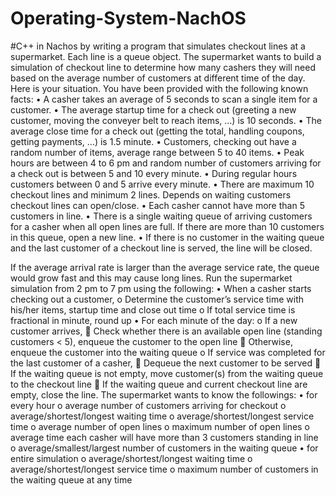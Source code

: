 # Operating-System-NachOS

#C++ in Nachos by writing a program that simulates checkout lines at a supermarket. Each line is a queue object. The supermarket wants to build a simulation of checkout line to determine how many cashers they will need based on the average number of customers at different time of the day. Here is your situation.
You have been provided with the following known facts:
•	A casher takes an average of 5 seconds to scan a single item for a customer.
•	The average startup time for a check out (greeting a new customer, moving the conveyer belt to reach items, …) is 10 seconds.
•	The average close time for a check out (getting the total, handling coupons, getting payments, …) is 1.5 minute.
•	Customers, checking out have a random number of items, average range between 5 to 40 items.
•	Peak hours are between 4 to 6 pm and random number of customers arriving for a check out is between 5 and 10 every minute.
•	During regular hours customers between 0 and 5 arrive every minute.
•	There are maximum 10 checkout lines and minimum 2 lines. Depends on waiting customers checkout lines can open/close.
•	Each casher cannot have more than 5 customers in line.
•	There is a single waiting queue of arriving customers for a casher when all open lines are full. If there are more than 10 customers in this queue, open a new line.
•	If there is no customer in the waiting queue and the last customer of a checkout line is served, the line will be closed.

If the average arrival rate is larger than the average service rate, the queue would grow fast and this may cause long lines. Run the supermarket simulation from 2 pm to 7 pm using the following:
•	When a casher starts checking out a customer,
o	Determine the customer’s service time with his/her items, startup time and close out time
o	If total service time is fractional in minute, round up
•	For each minute of the day:
o	If a new customer arrives,
	Check whether there is an available open line (standing customers < 5), enqueue the customer to the open line
	Otherwise, enqueue the customer into the waiting queue
o	If service was completed for the last customer of a casher,
	Dequeue the next customer to be served
	If the waiting queue is not empty, move customer(s) from the waiting queue to the checkout line
	If the waiting queue and current checkout line are empty, close the line.
The supermarket wants to know the followings:
•	for every hour
o	average number of customers arriving for checkout
o	average/shortest/longest waiting time
o	average/shortest/longest service time
o	average number of open lines
o	maximum number of open lines
o	average time each casher will have more than 3 customers standing in line
o	average/smallest/largest number of customers in the waiting queue
•	for entire simulation
o	average/shortest/longest waiting time
o	average/shortest/longest service time
o	maximum number of customers in the waiting queue at any time
